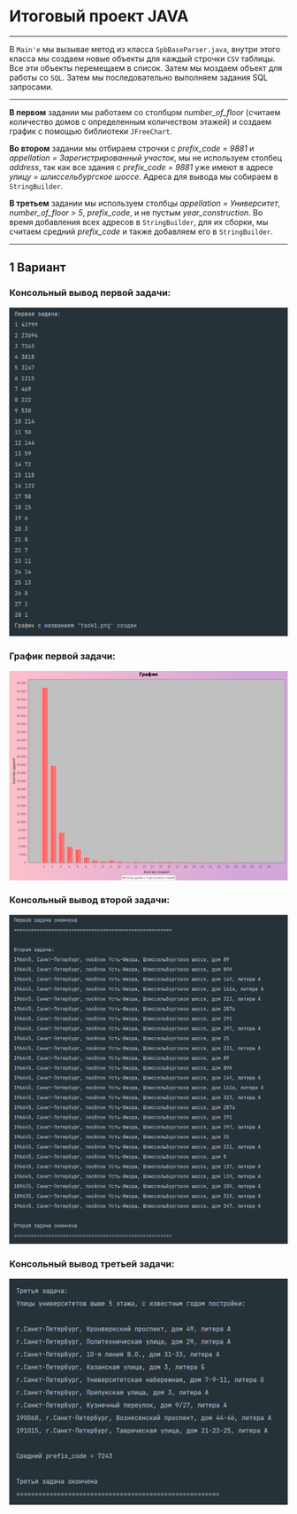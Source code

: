 # Итоговый проект JAVA

____

В ```Main'e``` мы вызывае метод из класса ```SpbBaseParser.java```, внутри этого класса мы создаем новые объекты для каждый строчки ```CSV``` таблицы. Все эти объекты перемещаем в список. Затем мы моздаем объект для работы со ```SQL```. Затем мы последовательно выполняем задания SQL запросами.

____

__В первом__ задании мы работаем со столбцом _number_of_floor_ (считаем количество домов с определенным количеством этажей) и создаем график с помощью библиотеки ```JFreeChart```.

__Во втором__ задании мы отбираем строчки с _prefix_code = 9881_ и _appellation = Зарегистрированный участок_, мы не используем столбец _address_, так как все здания с _prefix_code = 9881_ уже имеют в адресе _улицу = шлиссельбургское шоссе_. Адреса для вывода мы собираем в ```StringBuilder```.

__В третьем__ задании мы используем столбцы _appellation = Университет_, _number_of_floor > 5_, _prefix_code_, и не пустым _year_construction_. Во время добавления всех адресов в ```StringBuilder```, для их сборки, мы считаем средний _prefix_code_ и также добавляем его в ```StringBuilder```.

____

## 1 Вариант

### Консольный вывод первой задачи:

![alt](https://github.com/betrayalove/Final_project_JAVA/blob/master/Первая%20задача.png)

### График первой задачи:

![alt1](https://github.com/betrayalove/Final_project_JAVA/blob/master/task1.png)

### Консольный вывод второй задачи:

![alt2](https://github.com/betrayalove/Final_project_JAVA/blob/master/Вторая%20задача.png)

### Консольный вывод третьей задачи:

![alt3](https://github.com/betrayalove/Final_project_JAVA/blob/master/Третья%20задача.png)
